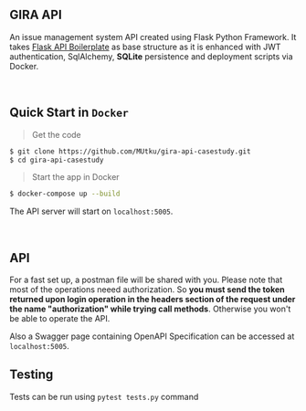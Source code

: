 ## GIRA API

An issue management system API created using Flask Python Framework. It takes [Flask API Boilerplate](https://appseed.us/boilerplate-code/flask-api-boilerplate) as base structure as it is enhanced with JWT authentication, SqlAlchemy, **SQLite** persistence and deployment scripts via Docker.

<br />

## Quick Start in `Docker`

> Get the code

```bash
$ git clone https://github.com/MUtku/gira-api-casestudy.git
$ cd gira-api-casestudy
```

> Start the app in Docker

```bash
$ docker-compose up --build  
```

The API server will start on `localhost:5005`.

<br />

## API

For a fast set up, a postman file will be shared with you. Please note that most of the operations neeed authorization. So **you must send the token returned upon login operation in the headers section of the request under the name "authorization" while trying call methods**. Otherwise you won't be able to operate the API.

Also a Swagger page containing OpenAPI Specification can be accessed at `localhost:5005`.

## Testing

Tests can be run using `pytest tests.py` command
